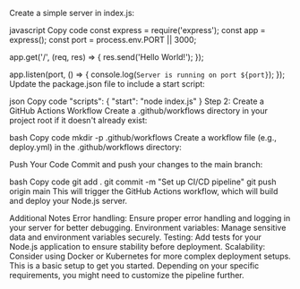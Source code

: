 Create a simple server in index.js:

javascript
Copy code
const express = require('express');
const app = express();
const port = process.env.PORT || 3000;

app.get('/', (req, res) => {
  res.send('Hello World!');
});

app.listen(port, () => {
  console.log(`Server is running on port ${port}`);
});
Update the package.json file to include a start script:

json
Copy code
"scripts": {
  "start": "node index.js"
}
Step 2: Create a GitHub Actions Workflow
Create a .github/workflows directory in your project root if it doesn't already exist:

bash
Copy code
mkdir -p .github/workflows
Create a workflow file (e.g., deploy.yml) in the .github/workflows directory:






Push Your Code
Commit and push your changes to the main branch:

bash
Copy code
git add .
git commit -m "Set up CI/CD pipeline"
git push origin main
This will trigger the GitHub Actions workflow, which will build and deploy your Node.js server.

Additional Notes
Error handling: Ensure proper error handling and logging in your server for better debugging.
Environment variables: Manage sensitive data and environment variables securely.
Testing: Add tests for your Node.js application to ensure stability before deployment.
Scalability: Consider using Docker or Kubernetes for more complex deployment setups.
This is a basic setup to get you started. Depending on your specific requirements, you might need to customize the pipeline further.
